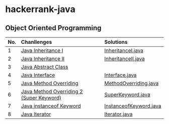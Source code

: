 # hackerrank-java

## Object Oriented Programming
| No. |  Chanllenges | Solutions |
| :----- | :---- | :----- |
| 1 | [Java Inheritance I](https://www.hackerrank.com/challenges/java-inheritance-1?isFullScreen=true) | [InheritanceI.java](https://github.com/huskyhehe/hackerrank-java/blob/main/ObjectOrientedProgramming/InheritanceI.java) |
| 2 | [Java Inheritance II](https://www.hackerrank.com/challenges/java-inheritance-2/problem?isFullScreen=true) | [InheritanceII.java](https://github.com/huskyhehe/hackerrank-java/blob/main/ObjectOrientedProgramming/InheritanceII.java) |
| 3 | [Java Abstract Class](https://www.hackerrank.com/challenges/java-abstract-class/problem?isFullScreen=true) | |
| 4 | [Java Interface](https://www.hackerrank.com/challenges/java-interface/problem?isFullScreen=true) | [Interface.java](https://github.com/huskyhehe/hackerrank-java/blob/main/ObjectOrientedProgramming/Interface.java) |
| 5 | [Java Method Overriding](https://www.hackerrank.com/challenges/java-method-overriding?isFullScreen=true) | [MethodOverriding.java](https://github.com/huskyhehe/hackerrank-java/blob/main/ObjectOrientedProgramming/MethodOverriding.java) |
| 6 | [Java Method Overriding 2 (Super Keyword)](https://www.hackerrank.com/challenges/java-method-overriding-2-super-keyword?isFullScreen=true) | [SuperKeyword.java](https://github.com/huskyhehe/hackerrank-java/blob/main/ObjectOrientedProgramming/SuperKeyword.java) |
| 7 | [Java instanceof Keyword](https://www.hackerrank.com/challenges/java-instanceof-keyword?isFullScreen=true) | [InstanceofKeyword.java](https://github.com/huskyhehe/hackerrank-java/blob/main/ObjectOrientedProgramming/InstanceofKeyword.java) |
| 8 | [Java Iterator](https://www.hackerrank.com/challenges/java-iterator?isFullScreen=true) | [Iterator.java](https://github.com/huskyhehe/hackerrank-java/blob/main/ObjectOrientedProgramming/Iterator.java) |

